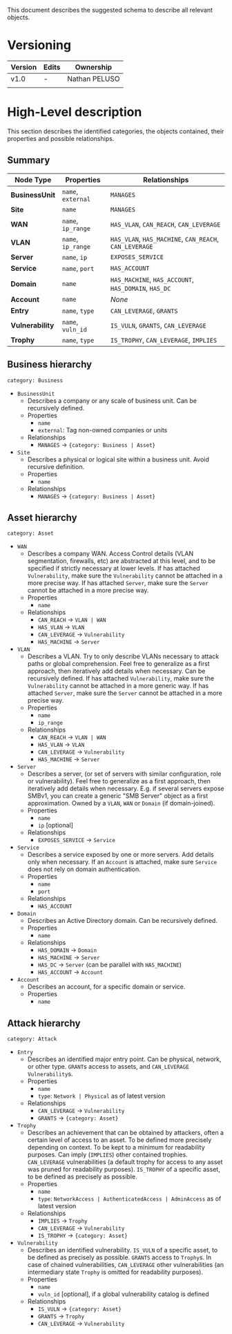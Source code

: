 This document describes the suggested schema to describe all relevant objects.
# Versioning

| Version | Edits | Ownership     |
| ------- | ----- | ------------- |
| v1.0    | -     | Nathan PELUSO |
|         |       |               |

# High-Level description
This section describes the identified categories, the objects contained, their properties and possible relationships.
## Summary
| Node Type         | Properties         | Relationships                                          |
| ----------------- | ------------------ | ------------------------------------------------------ |
| **BusinessUnit**  | `name`, `external` | `MANAGES`                                              |
| **Site**          | `name`             | `MANAGES`                                              |
| **WAN**           | `name`, `ip_range` | `HAS_VLAN`, `CAN_REACH`, `CAN_LEVERAGE`                |
| **VLAN**          | `name`, `ip_range` | `HAS_VLAN`, `HAS_MACHINE`, `CAN_REACH`, `CAN_LEVERAGE` |
| **Server**        | `name`, `ip`       | `EXPOSES_SERVICE`                                      |
| **Service**       | `name`, `port`     | `HAS_ACCOUNT`                                          |
| **Domain**        | `name`             | `HAS_MACHINE`, `HAS_ACCOUNT`, `HAS_DOMAIN`, `HAS_DC`   |
| **Account**       | `name`             | _None_                                                 |
| **Entry**         | `name`, `type`     | `CAN_LEVERAGE`, `GRANTS`                               |
| **Vulnerability** | `name`, `vuln_id`  | `IS_VULN`, `GRANTS`, `CAN_LEVERAGE`                    |
| **Trophy**        | `name`, `type`     | `IS_TROPHY`, `CAN_LEVERAGE`, `IMPLIES`                 |
## Business hierarchy
`category: Business`

- `BusinessUnit`
	- Describes a company or any scale of business unit. Can be recursively defined.
	- Properties
		- `name`
		- `external`: Tag non-owned companies or units
	- Relationships
		- `MANAGES` -> `{category: Business | Asset}`
- `Site`
	- Describes a physical or logical site within a business unit. Avoid recursive definition.
	- Properties
		- `name`
	- Relationships
		- `MANAGES` -> `{category: Business | Asset}`
## Asset hierarchy
`category: Asset`

- `WAN`
	- Describes a company WAN. Access Control details (VLAN segmentation, firewalls, etc) are abstracted at this level, and to be specified if strictly necessary at lower levels. If has attached `Vulnerability`, make sure the `Vulnerability` cannot be attached in a more precise way. If has attached `Server`, make sure the `Server` cannot be attached in a more precise way.
	- Properties
		- `name`
	- Relationships
		- `CAN_REACH` -> `VLAN | WAN`
		- `HAS_VLAN` -> `VLAN`
		- `CAN_LEVERAGE` -> `Vulnerability`
		- `HAS_MACHINE` -> `Server`
- `VLAN`
	- Describes a VLAN. Try to only describe VLANs necessary to attack paths or global comprehension. Feel free to generalize as a first approach, then iteratively add details when necessary. Can be recursively defined. If has attached `Vulnerability`, make sure the `Vulnerability` cannot be attached in a more generic way. If has attached `Server`, make sure the `Server` cannot be attached in a more precise way.
	- Properties
		- `name`
		- `ip_range`
	- Relationships
		- `CAN_REACH` -> `VLAN | WAN`
		- `HAS_VLAN` -> `VLAN`
		- `CAN_LEVERAGE` -> `Vulnerability`
		- `HAS_MACHINE` -> `Server`
- `Server`
	- Describes a server, (or set of servers with similar configuration, role or vulnerability). Feel free to generalize as a first approach, then iteratively add details when necessary. E.g. if several servers expose SMBv1, you can create a generic "SMB Server" object as a first approximation. Owned by a `VLAN`, `WAN` or `Domain` (if domain-joined).
	- Properties
		- `name`
		- `ip` [optional]
	- Relationships
		- `EXPOSES_SERVICE` -> `Service`
- `Service`
	- Describes a service exposed by one or more servers. Add details only when necessary. If an `Account` is attached, make sure `Service` does not rely on domain authentication.
	- Properties
		- `name`
		- `port`
	- Relationships
		- `HAS_ACCOUNT`
- `Domain`
	- Describes an Active Directory domain. Can be recursively defined.
	- Properties
		- `name`
	- Relationships
		- `HAS_DOMAIN` -> `Domain`
		- `HAS_MACHINE` -> `Server`
		- `HAS_DC` -> `Server` (can be parallel with `HAS_MACHINE`)
		- `HAS_ACCOUNT` -> `Account`
- `Account`
	- Describes an account, for a specific domain or service.
	- Properties
		- `name`
## Attack hierarchy
`category: Attack`
- `Entry`
	- Describes an identified major entry point. Can be physical, network, or other type. `GRANT`s access to assets, and `CAN_LEVERAGE`  `Vulnerability`s.
	- Properties
		- `name`
		- `type`: `Network | Physical` as of latest version
	- Relationships
		- `CAN_LEVERAGE` -> `Vulnerability`
		- `GRANTS` -> `{category: Asset}`
- `Trophy`
	- Describes an achievement that can be obtained by attackers, often a certain level of access to an asset. To be defined more precisely depending on context. To be kept to a minimum for readability purposes. Can imply (`IMPLIES`) other contained trophies. `CAN_LEVERAGE` vulnerabilities (a default trophy for access to any asset was pruned for readability purposes). `IS_TROPHY` of a specific asset, to be defined as precisely as possible.
	- Properties
		- `name`
		- `type`: `NetworkAccess | AuthenticatedAccess | AdminAccess` as of latest version
	- Relationships
		- `IMPLIES` -> `Trophy`
		- `CAN_LEVERAGE` -> `Vulnerability`
		- `IS_TROPHY` -> `{category: Asset}` 
- `Vulnerability`
	- Describes an identified vulnerability. `IS_VULN` of a specific asset, to be defined as precisely as possible. `GRANTS` access to `Trophy`s. In case of chained vulnerabilities, `CAN_LEVERAGE` other vulnerabilities (an intermediary state `Trophy` is omitted for readability purposes).
	- Properties
		- `name`
		- `vuln_id` [optional], if a global vulnerability catalog is defined
	- Relationships
		- `IS_VULN` -> `{category: Asset}`
		- `GRANTS` -> `Trophy`
		- `CAN_LEVERAGE` -> `Vulnerability`